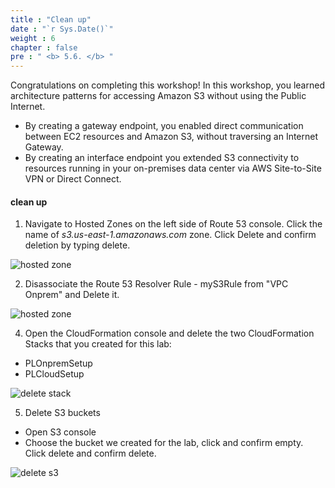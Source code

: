 ```yaml
---
title : "Clean up"
date : "`r Sys.Date()`"
weight : 6
chapter : false
pre : " <b> 5.6. </b> "
---
```

Congratulations on completing this workshop! 
In this workshop, you learned architecture patterns for accessing Amazon S3 without using the Public Internet. 
+ By creating a gateway endpoint, you enabled direct communication between EC2 resources and Amazon S3, without traversing an Internet Gateway. 
+ By creating an interface endpoint you extended S3 connectivity to resources running in your on-premises data center via AWS Site-to-Site VPN or Direct Connect. 

#### clean up
1. Navigate to Hosted Zones on the left side of Route 53 console. Click the name of *s3.us-east-1.amazonaws.com* zone. Click Delete and confirm deletion by typing delete. 

![hosted zone](/images/cleanup/delete-zone.png?featherlight=false&width=90pc)

2. Disassociate the Route 53 Resolver Rule - myS3Rule from "VPC Onprem" and Delete it. 

![hosted zone](/images/cleanup/vpc.png?featherlight=false&width=90pc)

4. Open the CloudFormation console  and delete the two CloudFormation Stacks that you created for this lab:
+ PLOnpremSetup
+ PLCloudSetup

![delete stack](/images/cleanup/delete-stack.png?featherlight=false&width=90pc)

5. Delete S3 buckets
+ Open S3 console
+ Choose the bucket we created for the lab, click and confirm empty. Click delete and confirm delete.

![delete s3](/images/cleanup/delete-s3.png?featherlight=false&width=90pc)